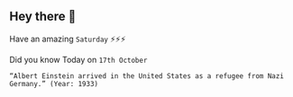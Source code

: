 ## Hey there 👋
Have an amazing `Saturday` ⚡⚡⚡

Did you know Today on `17th October`
```
“Albert Einstein arrived in the United States as a refugee from Nazi Germany.” (Year: 1933)
```
